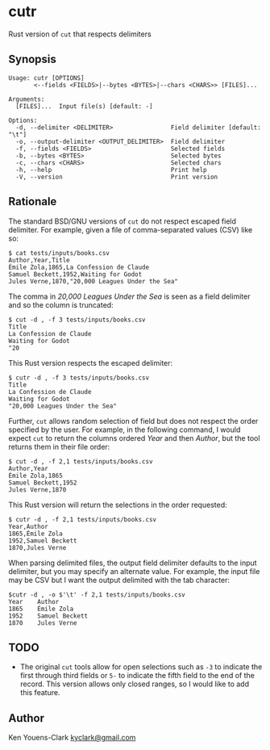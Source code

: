 # cutr

Rust version of `cut` that respects delimiters

## Synopsis

```
Usage: cutr [OPTIONS] 
       <--fields <FIELDS>|--bytes <BYTES>|--chars <CHARS>> [FILES]...

Arguments:
  [FILES]...  Input file(s) [default: -]

Options:
  -d, --delimiter <DELIMITER>                Field delimiter [default: "\t"]
  -o, --output-delimiter <OUTPUT_DELIMITER>  Field delimiter
  -f, --fields <FIELDS>                      Selected fields
  -b, --bytes <BYTES>                        Selected bytes
  -c, --chars <CHARS>                        Selected chars
  -h, --help                                 Print help
  -V, --version                              Print version
```

## Rationale

The standard BSD/GNU versions of `cut` do not respect escaped field delimiter.
For example, given a file of comma-separated values (CSV) like so:

```
$ cat tests/inputs/books.csv
Author,Year,Title
Émile Zola,1865,La Confession de Claude
Samuel Beckett,1952,Waiting for Godot
Jules Verne,1870,"20,000 Leagues Under the Sea"
```

The comma in _20,000 Leagues Under the Sea_ is seen as a field delimiter and so the column is truncated:

```
$ cut -d , -f 3 tests/inputs/books.csv
Title
La Confession de Claude
Waiting for Godot
"20
```

This Rust version respects the escaped delimiter:

```
$ cutr -d , -f 3 tests/inputs/books.csv
Title
La Confession de Claude
Waiting for Godot
"20,000 Leagues Under the Sea"
```

Further, `cut` allows random selection of field but does not respect the order specified by the user.
For example, in the following command, I would expect `cut` to return the columns ordered _Year_ and then _Author_, but the tool returns them in their file order:

```
$ cut -d , -f 2,1 tests/inputs/books.csv
Author,Year
Émile Zola,1865
Samuel Beckett,1952
Jules Verne,1870
```

This Rust version will return the selections in the order requested:

```
$ cutr -d , -f 2,1 tests/inputs/books.csv
Year,Author
1865,Émile Zola
1952,Samuel Beckett
1870,Jules Verne
```

When parsing delimited files, the output field delimiter defaults to the input delimiter, but you may specify an alternate value.
For example, the input file may be CSV but I want the output delimited with the tab character:

```
$cutr -d , -o $'\t' -f 2,1 tests/inputs/books.csv
Year	Author
1865	Émile Zola
1952	Samuel Beckett
1870	Jules Verne
```

## TODO

* The original `cut` tools allow for open selections such as `-3` to indicate the first through third fields or `5-` to indicate the fifth field to the end of the record. This version allows only closed ranges, so I would like to add this feature.

## Author

Ken Youens-Clark <kyclark@gmail.com>
